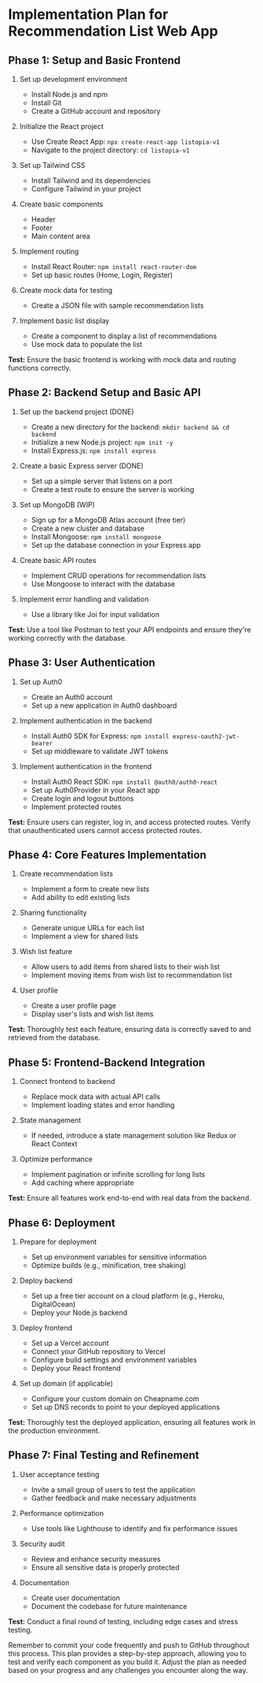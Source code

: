 # Implementation Plan for Recommendation List Web App

## Phase 1: Setup and Basic Frontend

1. Set up development environment
   - Install Node.js and npm
   - Install Git
   - Create a GitHub account and repository

2. Initialize the React project
   - Use Create React App: `npx create-react-app listopia-v1`
   - Navigate to the project directory: `cd listopia-v1`

3. Set up Tailwind CSS
   - Install Tailwind and its dependencies
   - Configure Tailwind in your project

4. Create basic components 
   - Header
   - Footer
   - Main content area

5. Implement routing
   - Install React Router: `npm install react-router-dom`
   - Set up basic routes (Home, Login, Register)

6. Create mock data for testing
   - Create a JSON file with sample recommendation lists

7. Implement basic list display
   - Create a component to display a list of recommendations
   - Use mock data to populate the list

**Test:** Ensure the basic frontend is working with mock data and routing functions correctly.

## Phase 2: Backend Setup and Basic API

1. Set up the backend project (DONE)
   - Create a new directory for the backend: `mkdir backend && cd backend`
   - Initialize a new Node.js project: `npm init -y`
   - Install Express.js: `npm install express`

2. Create a basic Express server (DONE)
   - Set up a simple server that listens on a port
   - Create a test route to ensure the server is working

3. Set up MongoDB (WIP)
   - Sign up for a MongoDB Atlas account (free tier)
   - Create a new cluster and database
   - Install Mongoose: `npm install mongoose`
   - Set up the database connection in your Express app

4. Create basic API routes
   - Implement CRUD operations for recommendation lists
   - Use Mongoose to interact with the database

5. Implement error handling and validation
   - Use a library like Joi for input validation

**Test:** Use a tool like Postman to test your API endpoints and ensure they're working correctly with the database.

## Phase 3: User Authentication

1. Set up Auth0
   - Create an Auth0 account
   - Set up a new application in Auth0 dashboard

2. Implement authentication in the backend
   - Install Auth0 SDK for Express: `npm install express-oauth2-jwt-bearer`
   - Set up middleware to validate JWT tokens

3. Implement authentication in the frontend
   - Install Auth0 React SDK: `npm install @auth0/auth0-react`
   - Set up Auth0Provider in your React app
   - Create login and logout buttons
   - Implement protected routes

**Test:** Ensure users can register, log in, and access protected routes. Verify that unauthenticated users cannot access protected routes.

## Phase 4: Core Features Implementation

1. Create recommendation lists
   - Implement a form to create new lists
   - Add ability to edit existing lists

2. Sharing functionality
   - Generate unique URLs for each list
   - Implement a view for shared lists

3. Wish list feature
   - Allow users to add items from shared lists to their wish list
   - Implement moving items from wish list to recommendation list

4. User profile
   - Create a user profile page
   - Display user's lists and wish list items

**Test:** Thoroughly test each feature, ensuring data is correctly saved to and retrieved from the database.

## Phase 5: Frontend-Backend Integration

1. Connect frontend to backend
   - Replace mock data with actual API calls
   - Implement loading states and error handling

2. State management
   - If needed, introduce a state management solution like Redux or React Context

3. Optimize performance
   - Implement pagination or infinite scrolling for long lists
   - Add caching where appropriate

**Test:** Ensure all features work end-to-end with real data from the backend.

## Phase 6: Deployment

1. Prepare for deployment
   - Set up environment variables for sensitive information
   - Optimize builds (e.g., minification, tree shaking)

2. Deploy backend
   - Set up a free tier account on a cloud platform (e.g., Heroku, DigitalOcean)
   - Deploy your Node.js backend

3. Deploy frontend
   - Set up a Vercel account
   - Connect your GitHub repository to Vercel
   - Configure build settings and environment variables
   - Deploy your React frontend

4. Set up domain (if applicable)
   - Configure your custom domain on Cheapname.com
   - Set up DNS records to point to your deployed applications

**Test:** Thoroughly test the deployed application, ensuring all features work in the production environment.

## Phase 7: Final Testing and Refinement

1. User acceptance testing
   - Invite a small group of users to test the application
   - Gather feedback and make necessary adjustments

2. Performance optimization
   - Use tools like Lighthouse to identify and fix performance issues

3. Security audit
   - Review and enhance security measures
   - Ensure all sensitive data is properly protected

4. Documentation
   - Create user documentation
   - Document the codebase for future maintenance

**Test:** Conduct a final round of testing, including edge cases and stress testing.

Remember to commit your code frequently and push to GitHub throughout this process. This plan provides a step-by-step approach, allowing you to test and verify each component as you build it. Adjust the plan as needed based on your progress and any challenges you encounter along the way.

